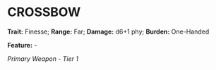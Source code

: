 # CROSSBOW

**Trait:** Finesse; **Range:** Far; **Damage:** d6+1 phy; **Burden:** One-Handed

**Feature:** -

*Primary Weapon - Tier 1*